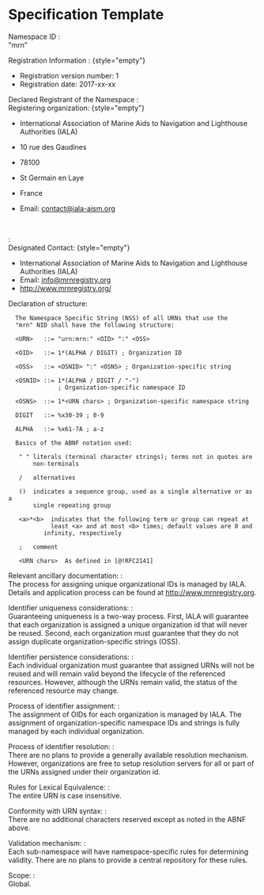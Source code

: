 # Specification Template

Namespace ID
: <br/>"mrn"

Registration Information
: 
{style="empty"}
 - Registration version number: 1
 - Registration date: 2017-xx-xx

Declared Registrant of the Namespace
: <br/>Registering organization:
{style="empty"}
 - International Association of Marine Aids to Navigation and Lighthouse Authorities (IALA)

 - 10 rue des Gaudines
 - 78100
 - St Germain en Laye
 - France
 - Email: contact@iala-aism.org

<br/>

: <br/>Designated Contact:
{style="empty"}
 - International Association of Marine Aids to Navigation and Lighthouse Authorities (IALA)
 - Email: info@mrnregistry.org
 - http://www.mrnregistry.org/


Declaration of structure:

      The Namespace Specific String (NSS) of all URNs that use the
      "mrn" NID shall have the following structure:

      <URN>   ::= "urn:mrn:" <OID> ":" <OSS>

      <OID>   ::= 1*(ALPHA / DIGIT) ; Organization ID

      <OSS>   ::= <OSNID> ":" <OSNS> ; Organization-specific string
                
      <OSNID> ::= 1*(ALPHA / DIGIT / "-") 
                  ; Organization-specific namespace ID

      <OSNS>  ::= 1*<URN chars> ; Organization-specific namespace string

      DIGIT   ::= %x30-39 ; 0-9

      ALPHA   ::= %x61-7A ; a-z

      Basics of the ABNF notation used:

       " " literals (terminal character strings); terms not in quotes are
           non-terminals

       /   alternatives

       ()  indicates a sequence group, used as a single alternative or as a
           single repeating group

       <a>*<b>  indicates that the following term or group can repeat at
                least <a> and at most <b> times; default values are 0 and
              infinity, respectively

       ;   comment  
       
       <URN chars>  As defined in [@!RFC2141]                    

Relevant ancillary documentation:
: <br/>  The process for assigning unique organizational IDs is managed by IALA.
         Details and application process can be found at http://www.mrnregistry.org.

Identifier uniqueness considerations:
: <br/>Guaranteeing uniqueness is a two-way process. First, IALA will guarantee that each
       organization is assigned a unique organization id that will never be reused.
       Second, each organization must guarantee that they do not assign duplicate organization-specific strings (OSS).
   

Identifier persistence considerations:
: <br/>Each individual organization must guarantee that assigned URNs will 
       not be reused and will remain valid beyond the lifecycle of the referenced 
       resources. However, although the URNs remain
      valid, the status of the referenced resource may change.

Process of identifier assignment:
: <br/>The assignment of OIDs for each organization is managed by IALA. 
       The assignment of organization-specific namespace IDs and strings is fully 
       managed by each individual organization. 

Process of identifier resolution:
: <br/>  There are no plans to provide a generally available resolution mechanism.
         However, organizations are free to setup resolution servers for
         all or part of the URNs assigned under their organization id.

Rules for Lexical Equivalence:
: <br/>  The entire URN is case insensitive.


Conformity with URN syntax:
: <br/>  There are no additional characters reserved except as noted in
         the ABNF above.

Validation mechanism:
: <br/>  Each sub-namespace will have namespace-specific rules for
         determining validity.  There are no plans to provide a central
         repository for these rules.


Scope:
: <br/>Global.